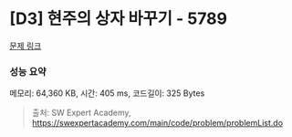 # [D3] 현주의 상자 바꾸기 - 5789 

[문제 링크](https://swexpertacademy.com/main/code/problem/problemDetail.do?contestProbId=AWYygN36Qn8DFAVm) 

### 성능 요약

메모리: 64,360 KB, 시간: 405 ms, 코드길이: 325 Bytes



> 출처: SW Expert Academy, https://swexpertacademy.com/main/code/problem/problemList.do